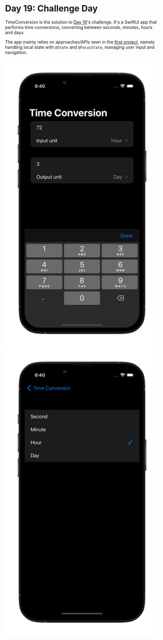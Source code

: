 # Day 19: Challenge Day

TimeConversion is the solution to [Day 19](https://www.hackingwithswift.com/100/swiftui/19)'s challenge. It's a SwiftUI app that performs time conversions, converting between seconds, minutes, hours and days.

The app mainly relies on approaches/APIs seen in the [first project](https://github.com/husaynhakeem/ios-playground/tree/main/100DaysOfSwiftUI/WeSplit/WeSplit), namely handling local state with `@State` and `@FocusState`, managing user input and navigation.

![alt-image](https://github.com/husaynhakeem/ios-playground/blob/main/100DaysOfSwiftUI/TimeConversion/art/time-conversion-screen-1.png)
![alt-image](https://github.com/husaynhakeem/ios-playground/blob/main/100DaysOfSwiftUI/TimeConversion/art/time-conversion-screen-2.png)
